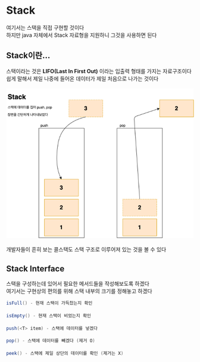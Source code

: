 # Stack
여기서는 스택을 직접 구현할 것이다</br>
하지만 java 자체에서 Stack 자료형을 지원하니 그것을 사용하면 된다</br>

## Stack이란...
스택이라는 것은 **LIFO(Last In First Out)** 이라는 입출력 형태를 가지는 자료구조이다</br>
쉽게 말해서 제일 나중에 들어온 데이터가 제일 처음으로 나가는 것이다</br>
<br>
![stack image](./img/stack.png)
</br>
</br>
개발자들이 흔히 보는 콜스택도 스택 구조로 이루어져 있는 것을 볼 수 있다

## Stack Interface

스택을 구성하는데 있어서 필요한 메서드들을 작성해보도록 하겠다</br>
여기서는 구현상의 편의를 위해 스택 내부의 크기를 정해놓고 하겠다

~~~ java
isFull() - 현재 스택이 가득찼는지 확인

isEmpty() - 현재 스택이 비었는지 확인

push(<T> item) - 스택에 데이터를 넣겠다

pop() - 스택에 데이터를 빼겠다 (제거 O)

peek() - 스택에 제일 상단의 데이터를 확인 (제거는 X)
~~~
